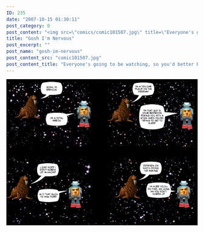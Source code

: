 ```yaml
---
ID: 235
date: "2007-10-15 01:30:11"
post_category: 0
post_content: "<img src=\"comics/comic101507.jpg\" title=\"Everyone's going to be watching, so you'd better be nervous\" />"
title: "Gosh I'm Nervous"
post_excerpt: ""
post_name: "gosh-im-nervous"
post_content_src: "comic101507.jpg"
post_content_title: "Everyone's going to be watching, so you'd better be nervous"
---
```



[![Everyone's going to be watching, so you'd better be nervous](/comics-hi-res/comic101507.jpg)](/comics-hi-res/comic101507.jpg "Everyone's going to be watching, so you'd better be nervous")
